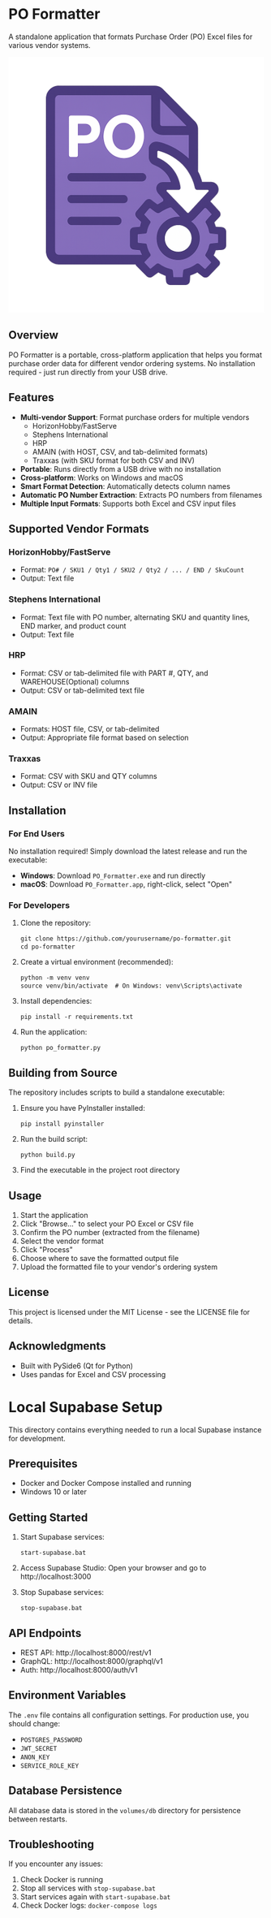 # PO Formatter

A standalone application that formats Purchase Order (PO) Excel files for various vendor systems.

![PO Formatter Icon](Images/POChange.png)

## Overview

PO Formatter is a portable, cross-platform application that helps you format purchase order data for different vendor ordering systems. No installation required - just run directly from your USB drive.

## Features

- **Multi-vendor Support**: Format purchase orders for multiple vendors
  - HorizonHobby/FastServe
  - Stephens International
  - HRP
  - AMAIN (with HOST, CSV, and tab-delimited formats)
  - Traxxas (with SKU format for both CSV and INV)
- **Portable**: Runs directly from a USB drive with no installation
- **Cross-platform**: Works on Windows and macOS
- **Smart Format Detection**: Automatically detects column names
- **Automatic PO Number Extraction**: Extracts PO numbers from filenames
- **Multiple Input Formats**: Supports both Excel and CSV input files

## Supported Vendor Formats

### HorizonHobby/FastServe
- Format: `PO# / SKU1 / Qty1 / SKU2 / Qty2 / ... / END / SkuCount`
- Output: Text file

### Stephens International
- Format: Text file with PO number, alternating SKU and quantity lines, END marker, and product count
- Output: Text file

### HRP
- Format: CSV or tab-delimited file with PART #, QTY, and WAREHOUSE(Optional) columns
- Output: CSV or tab-delimited text file

### AMAIN
- Formats: HOST file, CSV, or tab-delimited
- Output: Appropriate file format based on selection

### Traxxas
- Format: CSV with SKU and QTY columns
- Output: CSV or INV file

## Installation

### For End Users

No installation required! Simply download the latest release and run the executable:

- **Windows**: Download `PO_Formatter.exe` and run directly
- **macOS**: Download `PO_Formatter.app`, right-click, select "Open"

### For Developers

1. Clone the repository:
   ```
   git clone https://github.com/yourusername/po-formatter.git
   cd po-formatter
   ```

2. Create a virtual environment (recommended):
   ```
   python -m venv venv
   source venv/bin/activate  # On Windows: venv\Scripts\activate
   ```

3. Install dependencies:
   ```
   pip install -r requirements.txt
   ```

4. Run the application:
   ```
   python po_formatter.py
   ```

## Building from Source

The repository includes scripts to build a standalone executable:

1. Ensure you have PyInstaller installed:
   ```
   pip install pyinstaller
   ```

2. Run the build script:
   ```
   python build.py
   ```

3. Find the executable in the project root directory

## Usage

1. Start the application
2. Click "Browse..." to select your PO Excel or CSV file
3. Confirm the PO number (extracted from the filename)
4. Select the vendor format
5. Click "Process"
6. Choose where to save the formatted output file
7. Upload the formatted file to your vendor's ordering system

## License

This project is licensed under the MIT License - see the LICENSE file for details.

## Acknowledgments

- Built with PySide6 (Qt for Python)
- Uses pandas for Excel and CSV processing

# Local Supabase Setup

This directory contains everything needed to run a local Supabase instance for development.

## Prerequisites

- Docker and Docker Compose installed and running
- Windows 10 or later

## Getting Started

1. Start Supabase services:
   ```
   start-supabase.bat
   ```

2. Access Supabase Studio:
   Open your browser and go to http://localhost:3000

3. Stop Supabase services:
   ```
   stop-supabase.bat
   ```

## API Endpoints

- REST API: http://localhost:8000/rest/v1
- GraphQL: http://localhost:8000/graphql/v1
- Auth: http://localhost:8000/auth/v1

## Environment Variables

The `.env` file contains all configuration settings. For production use, you should change:
- `POSTGRES_PASSWORD`
- `JWT_SECRET`
- `ANON_KEY`
- `SERVICE_ROLE_KEY`

## Database Persistence

All database data is stored in the `volumes/db` directory for persistence between restarts.

## Troubleshooting

If you encounter any issues:
1. Check Docker is running
2. Stop all services with `stop-supabase.bat`
3. Start services again with `start-supabase.bat`
4. Check Docker logs: `docker-compose logs` 
